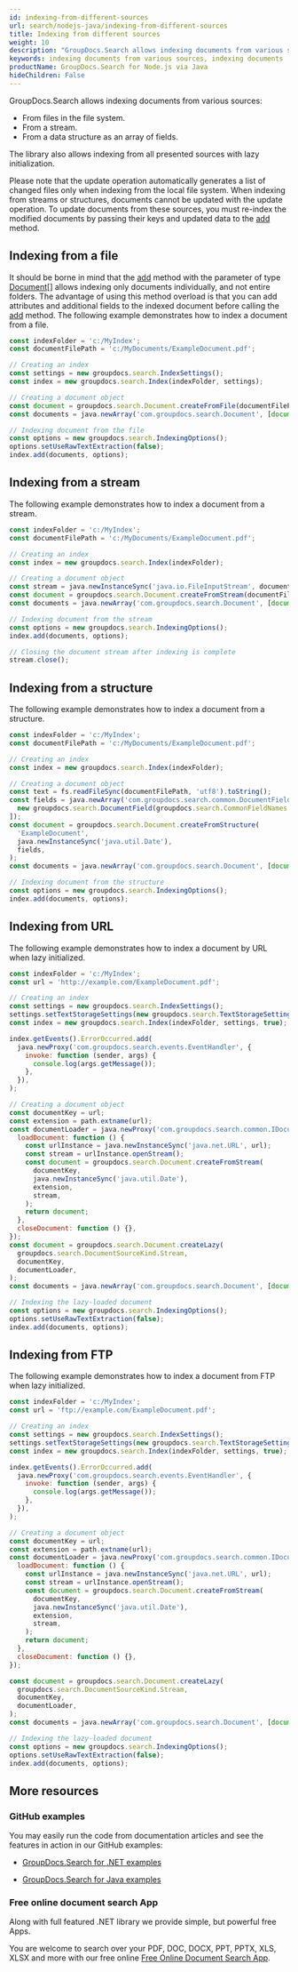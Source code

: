 ```yaml
---
id: indexing-from-different-sources
url: search/nodejs-java/indexing-from-different-sources
title: Indexing from different sources
weight: 10
description: "GroupDocs.Search allows indexing documents from various sources."
keywords: indexing documents from various sources, indexing documents
productName: GroupDocs.Search for Node.js via Java
hideChildren: False
---
```

GroupDocs.Search allows indexing documents from various sources:

- From files in the file system.
- From a stream.
- From a data structure as an array of fields.

The library also allows indexing from all presented sources with lazy initialization.

Please note that the update operation automatically generates a list of changed files only when indexing from the local file system. When indexing from streams or structures, documents cannot be updated with the update operation. To update documents from these sources, you must re-index the modified documents by passing their keys and updated data to the [add](https://reference.groupdocs.com/search/nodejs-java/com.groupdocs.search/Index#add(com.groupdocs.search.Document[],%20com.groupdocs.search.options.IndexingOptions)) method.

## Indexing from a file

It should be borne in mind that the [add](https://reference.groupdocs.com/search/nodejs-java/com.groupdocs.search/Index#add(com.groupdocs.search.Document[],%20com.groupdocs.search.options.IndexingOptions)) method with the parameter of type [Document](https://reference.groupdocs.com/search/nodejs-java/com.groupdocs.search/Document)[] allows indexing only documents individually, and not entire folders. The advantage of using this method overload is that you can add attributes and additional fields to the indexed document before calling the [add](https://reference.groupdocs.com/search/nodejs-java/com.groupdocs.search/Index#add(com.groupdocs.search.Document[],%20com.groupdocs.search.options.IndexingOptions)) method. The following example demonstrates how to index a document from a file.

```javascript
const indexFolder = 'c:/MyIndex';
const documentFilePath = 'c:/MyDocuments/ExampleDocument.pdf';

// Creating an index
const settings = new groupdocs.search.IndexSettings();
const index = new groupdocs.search.Index(indexFolder, settings);

// Creating a document object
const document = groupdocs.search.Document.createFromFile(documentFilePath);
const documents = java.newArray('com.groupdocs.search.Document', [document]);

// Indexing document from the file
const options = new groupdocs.search.IndexingOptions();
options.setUseRawTextExtraction(false);
index.add(documents, options);
```

## Indexing from a stream

The following example demonstrates how to index a document from a stream.

```javascript
const indexFolder = 'c:/MyIndex';
const documentFilePath = 'c:/MyDocuments/ExampleDocument.pdf';

// Creating an index
const index = new groupdocs.search.Index(indexFolder);

// Creating a document object
const stream = java.newInstanceSync('java.io.FileInputStream', documentFilePath); // Opening a stream
const document = groupdocs.search.Document.createFromStream(documentFilePath, new Date(), '.pdf', stream);
const documents = java.newArray('com.groupdocs.search.Document', [document]);

// Indexing document from the stream
const options = new groupdocs.search.IndexingOptions();
index.add(documents, options);

// Closing the document stream after indexing is complete
stream.close();
```

## Indexing from a structure

The following example demonstrates how to index a document from a structure.

```javascript
const indexFolder = 'c:/MyIndex';
const documentFilePath = 'c:/MyDocuments/ExampleDocument.pdf';

// Creating an index
const index = new groupdocs.search.Index(indexFolder);

// Creating a document object
const text = fs.readFileSync(documentFilePath, 'utf8').toString();
const fields = java.newArray('com.groupdocs.search.common.DocumentField', [
  new groupdocs.search.DocumentField(groupdocs.search.CommonFieldNames.Content, text),
]);
const document = groupdocs.search.Document.createFromStructure(
  'ExampleDocument',
  java.newInstanceSync('java.util.Date'),
  fields,
);
const documents = java.newArray('com.groupdocs.search.Document', [document]);

// Indexing document from the structure
const options = new groupdocs.search.IndexingOptions();
index.add(documents, options);
```

## Indexing from URL

The following example demonstrates how to index a document by URL when lazy initialized.

```javascript
const indexFolder = 'c:/MyIndex';
const url = 'http://example.com/ExampleDocument.pdf';

// Creating an index
const settings = new groupdocs.search.IndexSettings();
settings.setTextStorageSettings(new groupdocs.search.TextStorageSettings(groupdocs.search.Compression.High));
const index = new groupdocs.search.Index(indexFolder, settings, true);

index.getEvents().ErrorOccurred.add(
  java.newProxy('com.groupdocs.search.events.EventHandler', {
    invoke: function (sender, args) {
      console.log(args.getMessage());
    },
  }),
);

// Creating a document object
const documentKey = url;
const extension = path.extname(url);
const documentLoader = java.newProxy('com.groupdocs.search.common.IDocumentLoader', {
  loadDocument: function () {
    const urlInstance = java.newInstanceSync('java.net.URL', url);
    const stream = urlInstance.openStream();
    const document = groupdocs.search.Document.createFromStream(
      documentKey,
      java.newInstanceSync('java.util.Date'),
      extension,
      stream,
    );
    return document;
  },
  closeDocument: function () {},
});
const document = groupdocs.search.Document.createLazy(
  groupdocs.search.DocumentSourceKind.Stream,
  documentKey,
  documentLoader,
);
const documents = java.newArray('com.groupdocs.search.Document', [document]);

// Indexing the lazy-loaded document
const options = new groupdocs.search.IndexingOptions();
options.setUseRawTextExtraction(false);
index.add(documents, options);
```

## Indexing from FTP

The following example demonstrates how to index a document from FTP when lazy initialized.

```javascript
const indexFolder = 'c:/MyIndex';
const url = 'ftp://example.com/ExampleDocument.pdf';

// Creating an index
const settings = new groupdocs.search.IndexSettings();
settings.setTextStorageSettings(new groupdocs.search.TextStorageSettings(groupdocs.search.Compression.High));
const index = new groupdocs.search.Index(indexFolder, settings, true);

index.getEvents().ErrorOccurred.add(
  java.newProxy('com.groupdocs.search.events.EventHandler', {
    invoke: function (sender, args) {
      console.log(args.getMessage());
    },
  }),
);

// Creating a document object
const documentKey = url;
const extension = path.extname(url);
const documentLoader = java.newProxy('com.groupdocs.search.common.IDocumentLoader', {
  loadDocument: function () {
    const urlInstance = java.newInstanceSync('java.net.URL', url);
    const stream = urlInstance.openStream();
    const document = groupdocs.search.Document.createFromStream(
      documentKey,
      java.newInstanceSync('java.util.Date'),
      extension,
      stream,
    );
    return document;
  },
  closeDocument: function () {},
});

const document = groupdocs.search.Document.createLazy(
  groupdocs.search.DocumentSourceKind.Stream,
  documentKey,
  documentLoader,
);
const documents = java.newArray('com.groupdocs.search.Document', [document]);

// Indexing the lazy-loaded document
const options = new groupdocs.search.IndexingOptions();
options.setUseRawTextExtraction(false);
index.add(documents, options);
```

## More resources

### GitHub examples

You may easily run the code from documentation articles and see the features in action in our GitHub examples:

*   [GroupDocs.Search for .NET examples](https://github.com/groupdocs-search/GroupDocs.Search-for-.NET)
    
*   [GroupDocs.Search for Java examples](https://github.com/groupdocs-search/GroupDocs.Search-for-Java)
    

### Free online document search App

Along with full featured .NET library we provide simple, but powerful free Apps.

You are welcome to search over your PDF, DOC, DOCX, PPT, PPTX, XLS, XLSX and more with our free online [Free Online Document Search App](https://products.groupdocs.app/search).
